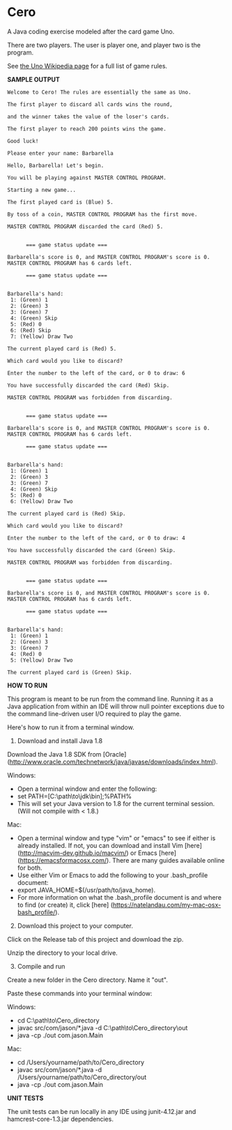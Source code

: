 # Cero

A Java coding exercise modeled after the card game Uno.

There are two players. The user is player one, and player two is the program. 

See [the Uno Wikipedia page](https://en.wikipedia.org/wiki/Uno_(card_game)) for a full list of game rules.

__SAMPLE OUTPUT__

    Welcome to Cero! The rules are essentially the same as Uno.
    
    The first player to discard all cards wins the round,
    
    and the winner takes the value of the loser's cards.
    
    The first player to reach 200 points wins the game.
    
    Good luck!
    
    Please enter your name: Barbarella
    
    Hello, Barbarella! Let's begin.
    
    You will be playing against MASTER CONTROL PROGRAM.
    
    Starting a new game...
    
    The first played card is (Blue) 5.
    
    By toss of a coin, MASTER CONTROL PROGRAM has the first move.
    
    MASTER CONTROL PROGRAM discarded the card (Red) 5.
    
    
          === game status update ===
    
    Barbarella's score is 0, and MASTER CONTROL PROGRAM's score is 0.
    MASTER CONTROL PROGRAM has 6 cards left.
    
          === game status update === 
    
    
    Barbarella's hand:
     1: (Green) 1
     2: (Green) 3
     3: (Green) 7
     4: (Green) Skip
     5: (Red) 0
     6: (Red) Skip
     7: (Yellow) Draw Two
    
    The current played card is (Red) 5.
    
    Which card would you like to discard?
    
    Enter the number to the left of the card, or 0 to draw: 6
    
    You have successfully discarded the card (Red) Skip.
    
    MASTER CONTROL PROGRAM was forbidden from discarding.
    
    
          === game status update ===
    
    Barbarella's score is 0, and MASTER CONTROL PROGRAM's score is 0.
    MASTER CONTROL PROGRAM has 6 cards left.
    
          === game status update === 
    
    
    Barbarella's hand:
     1: (Green) 1
     2: (Green) 3
     3: (Green) 7
     4: (Green) Skip
     5: (Red) 0
     6: (Yellow) Draw Two
    
    The current played card is (Red) Skip.
    
    Which card would you like to discard?
    
    Enter the number to the left of the card, or 0 to draw: 4
    
    You have successfully discarded the card (Green) Skip.
    
    MASTER CONTROL PROGRAM was forbidden from discarding.
    
    
          === game status update ===
    
    Barbarella's score is 0, and MASTER CONTROL PROGRAM's score is 0.
    MASTER CONTROL PROGRAM has 6 cards left.
    
          === game status update === 
    
    
    Barbarella's hand:
     1: (Green) 1
     2: (Green) 3
     3: (Green) 7
     4: (Red) 0
     5: (Yellow) Draw Two
    
    The current played card is (Green) Skip.

__HOW TO RUN__

This program is meant to be run from the command line. Running it as a Java application from within an IDE will throw null pointer exceptions due to the command line-driven user I/O required to play the game.

Here's how to run it from a terminal window.

1. Download and install Java 1.8

 Download the Java 1.8 SDK from [Oracle] (http://www.oracle.com/technetwork/java/javase/downloads/index.html).

 Windows:
  * Open a terminal window and enter the following:
  * set PATH=[C:\path\to\jdk\bin];%PATH%
  * This will set your Java version to 1.8 for the current terminal session. (Will not compile with < 1.8.) 

 Mac:
  * Open a terminal window and type "vim" or "emacs" to see if either is already installed. If not, you can download and install Vim [here] (http://macvim-dev.github.io/macvim/) or Emacs [here] (https://emacsformacosx.com/). There are many guides available online for both. 
  * Use either Vim or Emacs to add the following to your .bash_profile document: 
  * export JAVA_HOME=$(/usr/path/to/java_home). 
  * For more information on what the .bash_profile document is and where to find (or create) it, click [here] (https://natelandau.com/my-mac-osx-bash_profile/).

2. Download this project to your computer.

 Click on the Release tab of this project and download the zip. 
 
 Unzip the directory to your local drive. 

3. Compile and run

 Create a new folder in the Cero directory. Name it "out". 

 Paste these commands into your terminal window:

 Windows:
  * cd C:\path\to\Cero_directory
  * javac src/com/jason/*.java -d C:\path\to\Cero_directory\out
  * java -cp ./out com.jason.Main

 Mac:
  * cd /Users/yourname/path/to/Cero_directory
  * javac src/com/jason/*.java -d /Users/yourname/path/to/Cero_directory/out
  * java -cp ./out com.jason.Main

__UNIT TESTS__

The unit tests can be run locally in any IDE using junit-4.12.jar and hamcrest-core-1.3.jar dependencies. 

